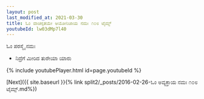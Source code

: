 ```yaml
---
layout: post
last_modified_at: 2021-03-30
title: ಓಂ ವಾಚಸ್ಪತಯೇ ಅಯೋನಿಜಾಯ ನಮಃ ೧೦೮ ಟೈಮ್ಸ್
youtubeId: lw03dMp7l40
---
```

 
 
 ಓಂ ಪರಸ್ಮೈ ನಮಃ  
 
 -  ನಿದ್ರೆಗೆ ಮೀರಿದ ತುರೇಯಾ ಯಾರು 
 
  
 
  
 
 
 
 
 
 


{% include youtubePlayer.html id=page.youtubeId %}
 
[Next]({{ site.baseurl }}{% link  split2/_posts/2016-02-26-ಓಂ ಅವ್ಯಕ್ತಾಯ ನಮಃ ೧೦೮ ಟೈಮ್ಸ್.md%})
 
